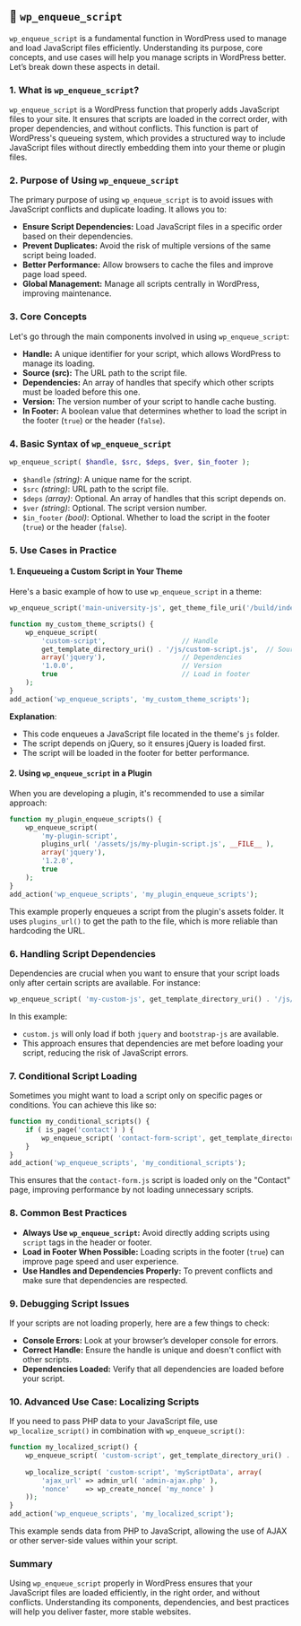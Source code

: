 ## 📌 `wp_enqueue_script`

`wp_enqueue_script` is a fundamental function in WordPress used to manage and load JavaScript files efficiently. Understanding its purpose, core concepts, and use cases will help you manage scripts in WordPress better. Let’s break down these aspects in detail.

### 1. **What is `wp_enqueue_script`?**

`wp_enqueue_script` is a WordPress function that properly adds JavaScript files to your site. It ensures that scripts are loaded in the correct order, with proper dependencies, and without conflicts. This function is part of WordPress's queueing system, which provides a structured way to include JavaScript files without directly embedding them into your theme or plugin files.

### 2. **Purpose of Using `wp_enqueue_script`**

The primary purpose of using `wp_enqueue_script` is to avoid issues with JavaScript conflicts and duplicate loading. It allows you to:
- **Ensure Script Dependencies:** Load JavaScript files in a specific order based on their dependencies.
- **Prevent Duplicates:** Avoid the risk of multiple versions of the same script being loaded.
- **Better Performance:** Allow browsers to cache the files and improve page load speed.
- **Global Management:** Manage all scripts centrally in WordPress, improving maintenance.

### 3. **Core Concepts**

Let's go through the main components involved in using `wp_enqueue_script`:

- **Handle:** A unique identifier for your script, which allows WordPress to manage its loading.
- **Source (src):** The URL path to the script file.
- **Dependencies:** An array of handles that specify which other scripts must be loaded before this one.
- **Version:** The version number of your script to handle cache busting.
- **In Footer:** A boolean value that determines whether to load the script in the footer (`true`) or the header (`false`).

### 4. **Basic Syntax of `wp_enqueue_script`**

```php
wp_enqueue_script( $handle, $src, $deps, $ver, $in_footer );
```

- `$handle` *(string)*: A unique name for the script.
- `$src` *(string)*: URL path to the script file.
- `$deps` *(array)*: Optional. An array of handles that this script depends on.
- `$ver` *(string)*: Optional. The script version number.
- `$in_footer` *(bool)*: Optional. Whether to load the script in the footer (`true`) or the header (`false`).

### 5. **Use Cases in Practice**

#### **1. Enqueueing a Custom Script in Your Theme**

Here's a basic example of how to use `wp_enqueue_script` in a theme:

```php
wp_enqueue_script('main-university-js', get_theme_file_uri('/build/index.js'), array('jquery'), '1.0', true);`
```

```php
function my_custom_theme_scripts() {
    wp_enqueue_script(
        'custom-script',                   // Handle
        get_template_directory_uri() . '/js/custom-script.js',  // Source
        array('jquery'),                   // Dependencies
        '1.0.0',                           // Version
        true                               // Load in footer
    );
}
add_action('wp_enqueue_scripts', 'my_custom_theme_scripts');
```

**Explanation**:
- This code enqueues a JavaScript file located in the theme's `js` folder.
- The script depends on jQuery, so it ensures jQuery is loaded first.
- The script will be loaded in the footer for better performance.

#### **2. Using `wp_enqueue_script` in a Plugin**

When you are developing a plugin, it's recommended to use a similar approach:

```php
function my_plugin_enqueue_scripts() {
    wp_enqueue_script(
        'my-plugin-script',
        plugins_url( '/assets/js/my-plugin-script.js', __FILE__ ),
        array('jquery'),
        '1.2.0',
        true
    );
}
add_action('wp_enqueue_scripts', 'my_plugin_enqueue_scripts');
```

This example properly enqueues a script from the plugin's assets folder. It uses `plugins_url()` to get the path to the file, which is more reliable than hardcoding the URL.

### 6. **Handling Script Dependencies**

Dependencies are crucial when you want to ensure that your script loads only after certain scripts are available. For instance:

```php
wp_enqueue_script( 'my-custom-js', get_template_directory_uri() . '/js/custom.js', array('jquery', 'bootstrap-js'), '1.0', true );
```

In this example:
- `custom.js` will only load if both `jquery` and `bootstrap-js` are available.
- This approach ensures that dependencies are met before loading your script, reducing the risk of JavaScript errors.

### 7. **Conditional Script Loading**

Sometimes you might want to load a script only on specific pages or conditions. You can achieve this like so:

```php
function my_conditional_scripts() {
    if ( is_page('contact') ) {
        wp_enqueue_script( 'contact-form-script', get_template_directory_uri() . '/js/contact-form.js', array(), '1.0', true );
    }
}
add_action('wp_enqueue_scripts', 'my_conditional_scripts');
```

This ensures that the `contact-form.js` script is loaded only on the "Contact" page, improving performance by not loading unnecessary scripts.

### 8. **Common Best Practices**

- **Always Use `wp_enqueue_script`:** Avoid directly adding scripts using `script` tags in the header or footer.
- **Load in Footer When Possible:** Loading scripts in the footer (`true`) can improve page speed and user experience.
- **Use Handles and Dependencies Properly:** To prevent conflicts and make sure that dependencies are respected.

### 9. **Debugging Script Issues**

If your scripts are not loading properly, here are a few things to check:
- **Console Errors:** Look at your browser’s developer console for errors.
- **Correct Handle:** Ensure the handle is unique and doesn't conflict with other scripts.
- **Dependencies Loaded:** Verify that all dependencies are loaded before your script.

### 10. **Advanced Use Case: Localizing Scripts**

If you need to pass PHP data to your JavaScript file, use `wp_localize_script()` in combination with `wp_enqueue_script()`:

```php
function my_localized_script() {
    wp_enqueue_script( 'custom-script', get_template_directory_uri() . '/js/custom-script.js', array(), '1.0.0', true );
    
    wp_localize_script( 'custom-script', 'myScriptData', array(
        'ajax_url' => admin_url( 'admin-ajax.php' ),
        'nonce'    => wp_create_nonce( 'my_nonce' )
    ));
}
add_action('wp_enqueue_scripts', 'my_localized_script');
```

This example sends data from PHP to JavaScript, allowing the use of AJAX or other server-side values within your script.

### **Summary**

Using `wp_enqueue_script` properly in WordPress ensures that your JavaScript files are loaded efficiently, in the right order, and without conflicts. Understanding its components, dependencies, and best practices will help you deliver faster, more stable websites.